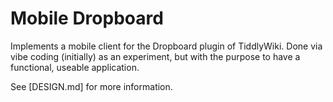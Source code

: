 # Mobile Dropboard 
Implements a mobile client for the Dropboard plugin of TiddlyWiki. Done via vibe coding (initially) as an experiment, but with the purpose to have a functional, useable application.

See [DESIGN.md] for more information.